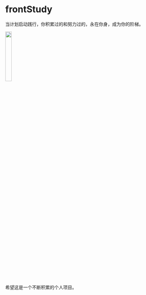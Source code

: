 # frontStudy
当计划启动践行，你积累过的和努力过的，永在你身，成为你的阶梯。

<img src="https://github.com/youyidecai/study-front-end-pink-/blob/master/echo/WechatIMG5.jpeg" width="20%" height="20%">


希望这是一个不断积累的个人项目。
